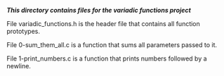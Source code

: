 ***This directory contains files for the variadic functions project***

File variadic_functions.h is the header file that contains all function prototypes.<br>

File 0-sum_them_all.c is a function that sums all parameters passed to it. <br>

File 1-print_numbers.c is a function that prints numbers followed by a newline. <br>